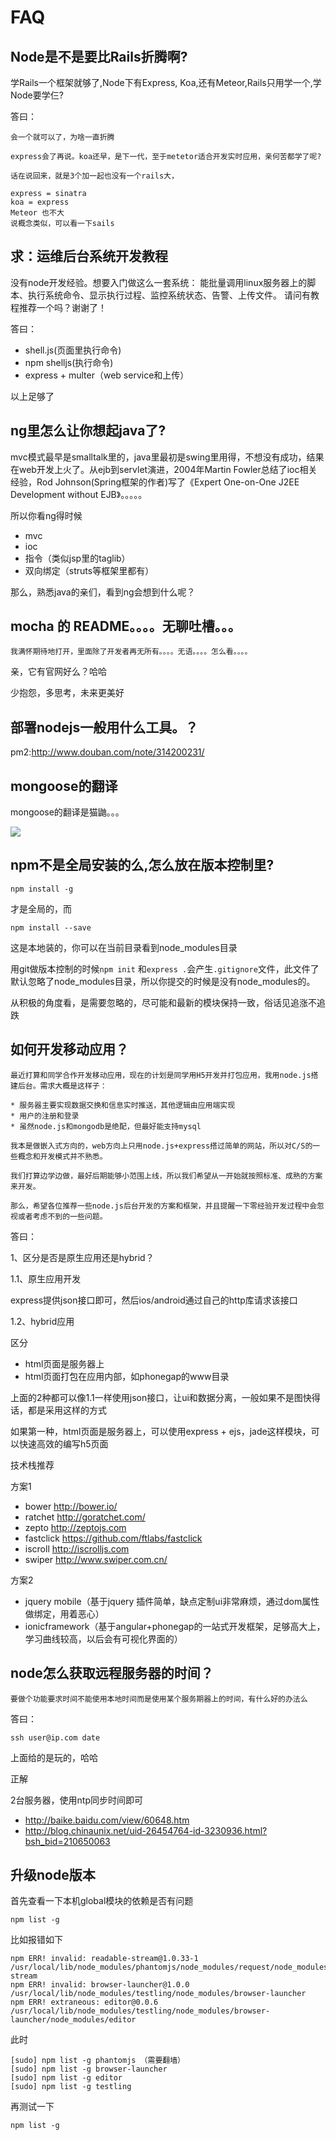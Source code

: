 # FAQ


## Node是不是要比Rails折腾啊?

学Rails一个框架就够了,Node下有Express, Koa,还有Meteor,Rails只用学一个,学Node要学仨?

答曰：

```
会一个就可以了，为啥一直折腾

express会了再说。koa还早，是下一代，至于metetor适合开发实时应用，亲何苦都学了呢?

话在说回来，就是3个加一起也没有一个rails大，

express = sinatra
koa = express
Meteor 也不大
说概念类似，可以看一下sails

```


## 求：运维后台系统开发教程

没有node开发经验。想要入门做这么一套系统：
能批量调用linux服务器上的脚本、执行系统命令、显示执行过程、监控系统状态、告警、上传文件。
请问有教程推荐一个吗？谢谢了！

答曰：

- shell.js(页面里执行命令)
- npm shelljs(执行命令)
- express + multer（web service和上传）

以上足够了



## ng里怎么让你想起java了?

mvc模式最早是smalltalk里的，java里最初是swing里用得，不想没有成功，结果在web开发上火了。从ejb到servlet演进，2004年Martin Fowler总结了ioc相关经验，Rod Johnson(Spring框架的作者)写了《Expert One-on-One J2EE Development without EJB》。。。。。

所以你看ng得时候

- mvc
- ioc
- 指令（类似jsp里的taglib）
- 双向绑定（struts等框架里都有）

那么，熟悉java的亲们，看到ng会想到什么呢？

## mocha 的 README。。。。无聊吐槽。。。

```
我满怀期待地打开，里面除了开发者再无所有。。。。无语。。。。怎么看。。。。
```


   
亲，它有官网好么？哈哈

少抱怨，多思考，未来更美好


## 部署nodejs一般用什么工具。？

pm2:http://www.douban.com/note/314200231/


## mongoose的翻译

mongoose的翻译是猫鼬。。。

![](https://dn-cnode.qbox.me/Fr4o_k4R6435GWNxToeentuGNFAp)


##  npm不是全局安装的么,怎么放在版本控制里?

```
npm install -g
```

才是全局的，而

```
npm install --save
```
这是本地装的，你可以在当前目录看到node_modules目录

用git做版本控制的时候`npm init` 和`express .`会产生`.gitignore`文件，此文件了默认忽略了node_modules目录，所以你提交的时候是没有node_modules的。

从积极的角度看，是需要忽略的，尽可能和最新的模块保持一致，俗话见追涨不追跌



## 如何开发移动应用？


```
最近打算和同学合作开发移动应用，现在的计划是同学用H5开发并打包应用，我用node.js搭建后台。需求大概是这样子：

* 服务器主要实现数据交换和信息实时推送，其他逻辑由应用端实现
* 用户的注册和登录
* 虽然node.js和mongodb是绝配，但最好能支持mysql

我本是做嵌入式方向的，web方向上只用node.js+express搭过简单的网站，所以对C/S的一些概念和开发模式并不熟悉。

我们打算边学边做，最好后期能够小范围上线，所以我们希望从一开始就按照标准、成熟的方案来开发。

那么，希望各位推荐一些node.js后台开发的方案和框架，并且提醒一下零经验开发过程中会忽视或者考虑不到的一些问题。
```


答曰：

1、区分是否是原生应用还是hybrid？

1.1、原生应用开发

express提供json接口即可，然后ios/android通过自己的http库请求该接口

1.2、hybrid应用

区分

- html页面是服务器上
- html页面打包在应用内部，如phonegap的www目录

上面的2种都可以像1.1一样使用json接口，让ui和数据分离，一般如果不是图快得话，都是采用这样的方式

如果第一种，html页面是服务器上，可以使用express + ejs，jade这样模块，可以快速高效的编写h5页面


技术栈推荐

方案1

- bower http://bower.io/ 
- ratchet http://goratchet.com/
- zepto http://zeptojs.com
- fastclick https://github.com/ftlabs/fastclick
- iscroll http://iscrolljs.com
- swiper http://www.swiper.com.cn/

方案2

- jquery mobile（基于jquery 插件简单，缺点定制ui非常麻烦，通过dom属性做绑定，用着恶心）
- ionicframework（基于angular+phonegap的一站式开发框架，足够高大上，学习曲线较高，以后会有可视化界面的）


## node怎么获取远程服务器的时间？

```
要做个功能要求时间不能使用本地时间而是使用某个服务期器上的时间，有什么好的办法么
```

答曰：

    ssh user@ip.com date
    
上面给的是玩的，哈哈

正解

2台服务器，使用ntp同步时间即可

- http://baike.baidu.com/view/60648.htm
- http://blog.chinaunix.net/uid-26454764-id-3230936.html?bsh_bid=210650063


## 升级node版本

首先查看一下本机global模块的依赖是否有问题

```
npm list -g
```


比如报错如下

```
npm ERR! invalid: readable-stream@1.0.33-1 /usr/local/lib/node_modules/phantomjs/node_modules/request/node_modules/bl/node_modules/readable-stream
npm ERR! invalid: browser-launcher@1.0.0 /usr/local/lib/node_modules/testling/node_modules/browser-launcher
npm ERR! extraneous: editor@0.0.6 /usr/local/lib/node_modules/testling/node_modules/browser-launcher/node_modules/editor

```

此时


```
[sudo] npm list -g phantomjs （需要翻墙）
[sudo] npm list -g browser-launcher
[sudo] npm list -g editor
[sudo] npm list -g testling
```

再测试一下

```
npm list -g
```

